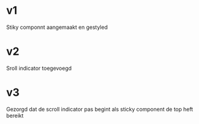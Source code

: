 # v1
Stiky componnt aangemaakt en gestyled

# v2
Sroll indicator toegevoegd

# v3
Gezorgd dat de scroll indicator pas begint als sticky component de top heft bereikt
